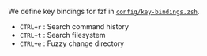 We define key bindings for fzf in [`config/key-bindings.zsh`](../config/key-bindings.zsh).

- `CTRL+r` : Search command history
- `CTRL+t` : Search filesystem 
- `CTRL+e` : Fuzzy change directory
